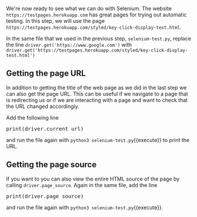We're now ready to see what we can do with Selenium. The website `https://testpages.herokuapp.com` has great pages for trying out automatic testing. In this step, we will use the page `https://testpages.herokuapp.com/styled/key-click-display-test.html`.

In the same file that we used in the previous step, `selenium-test.py`, replace the line `driver.get('https://www.google.com')` with `driver.get('https://testpages.herokuapp.com/styled/key-click-display-test.html')`

## Getting the page URL
In addition to getting the title of the web page as we did in the last step we can also get the page URL. This can be useful if we navigate to a page that is redirecting us or if we are interacting with a page and want to check that the URL changed accordingly.

Add the following line

<pre class="file" data-filename="selenium-test.py">
print(driver.current_url)
</pre>

and run the file again with `python3 selenium-test.py`{{execute}} to print the URL.

## Getting the page source

If you want to you can also view the entire HTML source of the page by calling `driver.page_source`. Again in the same file, add the line

<pre class="file" data-filename="selenium-test.py">
print(driver.page_source)
</pre>

and run the file again with `python3 selenium-test.py`{{execute}}.
